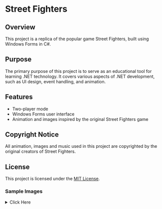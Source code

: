 # Street Fighters

## Overview
This project is a replica of the popular game Street Fighters, built using Windows Forms in C#.

## Purpose
The primary purpose of this project is to serve as an educational tool for learning .NET technology. It covers various aspects of .NET development, such as UI design, event handling, and animation.

## Features
- Two-player mode
- Windows Forms user interface
- Animation and images inspired by the original Street Fighters game

## Copyright Notice
All animation, images and music used in this project are copyrighted by the original creators of Street Fighters.

## License
This project is licensed under the [MIT License](https://opensource.org/licenses/MIT).

### Sample Images
<details>
<summary>Click Here</summary>
<img align="left" src="https://github.com/Pagasis/Street-Fighters/assets/74396469/36ac4234-795a-4fe9-bb26-120723ccd59a"/>
<img align="left" src="https://github.com/Pagasis/Street-Fighters/assets/74396469/18dcb1f2-06cb-4096-ab0b-dde1da1b65c3"/>
<img align="left" src="https://github.com/Pagasis/Street-Fighters/assets/74396469/50eaa764-3f8e-4071-8e23-d0882925f8f2"/>
<img align="left" src="https://github.com/Pagasis/Street-Fighters/assets/74396469/4eba65cd-2fd7-4b24-9c4d-3b580a3314cb"/>

</details>
